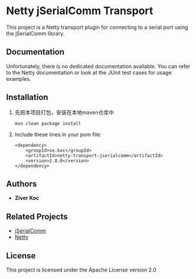 # Netty jSerialComm Transport

This project is a Netty transport plugin for connecting to a serial port using the jSerialComm library.

## Documentation
Unfortunately, there is no dedicated documentation available. 
You can refer to the Netty documentation or look at the JUnit test cases for usage examples.

## Installation
1. 先把本项目打包，安装在本地maven仓库中
    ```
    mvn clean package install
    ```
2. Include these lines in your pom file:
    ```
    <dependency>
        <groupId>se.koc</groupId>
        <artifactId>netty-transport-jserialcomm</artifactId>
        <version>2.0.0</version>
    </dependency>
    ```

## Authors

* **Ziver Koc**

## Related Projects

* [jSerialComm](https://github.com/Fazecast/jSerialComm)
* [Netty](https://github.com/netty/netty)

## License

This project is licensed under the Apache License version 2.0

